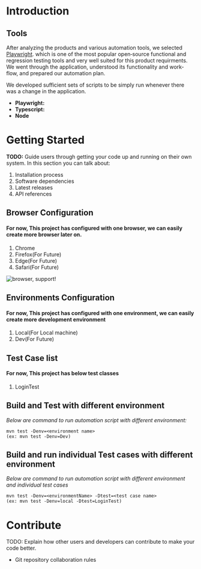 # Introduction

## Tools
After analyzing the products and various automation tools, we selected [Playwright](https://playwright.dev/java/). which is one of the most popular open‐source functional and regression testing tools and very well suited for this product requirments. We went through the application, understood its functionality and work‐flow, and prepared our automation plan.

We developed sufficient sets of scripts to be simply run whenever there was a change in the application. 

 - **Playwright:**
 - **Typescript:**
 - **Node**
 
# Getting Started

**TODO:** Guide users through getting your code up and running on their own system. In this section you can talk about:

1. Installation process
2. Software dependencies
3. Latest releases
4. API references

## Browser Configuration

#### For now, This project has configured with one browser, we can easily create more browser later on.

1. Chrome
2. Firefox(For Future)
3. Edge(For Future)
4. Safari(For Future)

![browser, support!](https://playwright.dev/java/img/logos/Browsers.png)

## Environments Configuration

#### For now, This project has configured with one environment, we can easily create more development environment

1. Local(For Local machine)
2. Dev(For Future)

## Test Case list

#### For now, This project has below test classes

1. LoginTest


## Build and Test with different environment

 *Below are command to run automation script with different environment:*

    mvn test -Denv=<environment name>
    (ex: mvn test -Denv=Dev)

## Build and run individual Test cases with different environment

 *Below are command to run automation script with different environment and individual test cases*

    mvn test -Denv=<environmentName> -Dtest=<test case name>
    (ex: mvn test -Denv=local -Dtest=LoginTest)

# Contribute

TODO: Explain how other users and developers can contribute to make your code better.

* Git repository collaboration rules